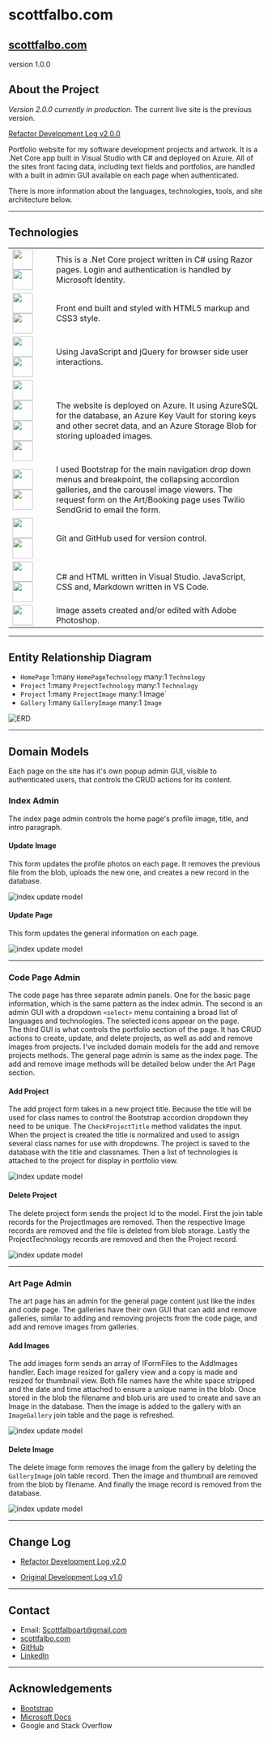 # scottfalbo.com

## [scottfalbo.com](https://scottfalbo.com)

version 1.0.0

## About the Project

*Version 2.0.0 currently in production.*
The current live site is the previous version.

[Refactor Development Log v2.0.0](refactor-dev.md)

Portfolio website for my software development projects and artwork.  It is a .Net Core app built in Visual Studio with C# and deployed on Azure.  All of the sites front facing data, including text fields and portfolios, are handled with a built in admin GUI available on each page when authenticated.

There is more information about the languages, technologies, tools, and site architecture below.

<!-- add site photo here -->

---

## Technologies

<table>
    <tr>
        <td width=50>
            <img src="https://github.com/scottfalbo/shared-readme-assets/blob/main/assets/dotnetcore.png?raw=true" height=40>
            <img src="https://github.com/scottfalbo/shared-readme-assets/blob/main/assets/cSharp.png?raw=true" height=40>
        </td>
        <td>
            This is a .Net Core project written in C# using Razor pages.  Login and authentication is handled by Microsoft Identity.
        </td>
    </tr>
    <tr>
        <td width=70>
            <img src="https://github.com/scottfalbo/shared-readme-assets/blob/main/assets/html.png?raw=true" height=40>
            <img src="https://github.com/scottfalbo/shared-readme-assets/blob/main/assets/css.png?raw=true" height=40>
        </td>
        <td>
            Front end built and styled with HTML5 markup and CSS3 style.
        </td>
    </tr>
    <tr>
        <td width=70>
            <img src="https://github.com/scottfalbo/shared-readme-assets/blob/main/assets/javascript.png?raw=true" height=40>
            <img src="https://github.com/scottfalbo/shared-readme-assets/blob/main/assets/jQuery.png?raw=true" height=40>
        </td>
        <td>
            Using JavaScript and jQuery for browser side user interactions.
        </td>
    </tr>
    <tr>
        <td width=70>
            <img src="https://github.com/scottfalbo/shared-readme-assets/blob/main/assets/azure.png?raw=true" height=40>
            <img src="https://github.com/scottfalbo/shared-readme-assets/blob/main/assets/azure_sql.png?raw=true" height=40>
            <img src="https://github.com/scottfalbo/shared-readme-assets/blob/main/assets/key_vault.png?raw=true" height=40>
            <img src="https://github.com/scottfalbo/shared-readme-assets/blob/main/assets/azureBlob.png?raw=true" height=40>
        </td>
        <td>
            The website is deployed on Azure.  It using AzureSQL for the database, an Azure Key Vault for storing keys and other secret data, and an Azure Storage Blob for storing uploaded images.
        </td>
    </tr>
    <tr>
        <td width=70>
            <img src="https://github.com/scottfalbo/shared-readme-assets/blob/main/assets/bootstrap.png?raw=true" height=40>
            <img src="https://github.com/scottfalbo/shared-readme-assets/blob/main/assets/sendgrid.png?raw=true" height=40>
        </td>
        <td>
            I used Bootstrap for the main navigation drop down menus and breakpoint, the collapsing accordion galleries, and the carousel image viewers. The request form on the Art/Booking page uses Twilio SendGrid to email the form.
        </td>
    </tr>
    <tr>
        <td width=70>
            <img src="https://github.com/scottfalbo/shared-readme-assets/blob/main/assets/git.png?raw=true" height=40>
            <img src="https://github.com/scottfalbo/shared-readme-assets/blob/main/assets/github-light.png?raw=true" height=40>
        </td>
        <td>
            Git and GitHub used for version control.
        </td>
    </tr>
    <tr>
        <td width=70>
            <img src="https://github.com/scottfalbo/shared-readme-assets/blob/main/assets/visual_studio.png?raw=true" height=40>
            <img src="https://github.com/scottfalbo/shared-readme-assets/blob/main/assets/vscode.png?raw=true" height=40>
        </td>
        <td>
            C# and HTML written in Visual Studio.  JavaScript, CSS and, Markdown written in VS Code.
        </td>
    </tr>
    <tr>
        <td width=70>
            <img src="https://github.com/scottfalbo/shared-readme-assets/blob/main/assets/photoshop.png?raw=true" height=40>
        </td>
        <td>
            Image assets created and/or edited with Adobe Photoshop.
        </td>
    </tr>
</table>

---

## Entity Relationship Diagram

+ `HomePage` 1:many `HomePageTechnology` many:1 `Technology`
+ `Project` 1:many `ProjectTechnology` many:1 `Technology`
+ `Project` 1:many `ProjectImage` many:1 Image`
+ `Gallery` 1:many `GalleryImage` many:1 `Image`

![ERD](/assets/erd.png)

---

## Domain Models

Each page on the site has it's own popup admin GUI, visible to authenticated users, that controls the CRUD actions for its content.

### Index Admin

The index page admin controls the home page's profile image, title, and intro paragraph.  

#### Update Image

This form updates the profile photos on each page. It removes the previous file from the blob, uploads the new one, and creates a new record in the database.

![index update model](/assets/index_photo_update_model.jpg)

#### Update Page

This form updates the general information on each page.

![index update model](/assets/index_update_model.jpg)

---

### Code Page Admin

The code page has three separate admin panels.  One for the basic page information, which is the same pattern as the index admin.  The second is an admin GUI with a dropdown `<select>` menu containing a broad list of languages and technologies.  The selected icons appear on the page.  
The third GUI is what controls the portfolio section of the page.  It has CRUD actions to create, update, and delete projects, as well as add and remove images from projects.
I've included domain models for the add and remove projects methods. The general page admin is same as the index page. The add and remove image methods will be detailed below under the Art Page section.

#### Add Project

The add project form takes in a new project title.  Because the title will be used for class names to control the Bootstrap accordion dropdown they need to be unique.  The `CheckProjectTitle` method validates the input.  When the project is created the title is normalized and used to assign several class names for use with dropdowns.  The project is saved to the database with the title and classnames.  Then a list of technologies is attached to the project for display in portfolio view.

![index update model](/assets/code_project_add.jpg)

#### Delete Project

The delete project form sends the project Id to the model. First the join table records for the ProjectImages are removed. Then the respective Image records are removed and the file is deleted from blob storage. Lastly the ProjectTechnology records are removed and then the Project record.

![index update model](/assets/code_project_delete.jpg)

---

### Art Page Admin

The art page has an admin for the general page content just like the index and code page. The galleries have their own GUI that can add and remove galleries, similar to adding and removing projects from the code page, and add and remove images from galleries.  

#### Add Images

The add images form sends an array of IFormFiles to the AddImages handler. Each image resized for gallery view and a copy is made and resized for thumbnail view.  Both file names have the white space stripped and the date and time attached to ensure a unique name in the blob.  Once stored in the blob the filename and blob.uris are used to create and save an Image in the database. Then the image is added to the gallery with an `ImageGallery` join table and the page is refreshed.

![index update model](/assets/gallery_add_image.jpg)

#### Delete Image

The delete image form removes the image from the gallery by deleting the `GalleryImage` join table record.  Then the image and thumbnail are removed from the blob by filename.  And finally the image record is removed from the database.

![index update model](/assets/gallery_delete_image.jpg)

---

## Change Log

+ [Refactor Development Log v2.0](refactor-dev.md)

+ [Original Development Log v1.0](development.md#development-log)

---

## Contact

+ Email: Scottfalboart@gmail.com
+ [scottfalbo.com](https://www.scottfalbo.com)
+ [GitHub](https://github.com/scottfalbo)
+ [LinkedIn](https://www.linkedin.com/in/scott-falbo/)

---

## Acknowledgements

+ [Bootstrap](https://getbootstrap.com/)
+ [Microsoft Docs](https://docs.microsoft.com/en-us/)
+ Google and Stack Overflow
